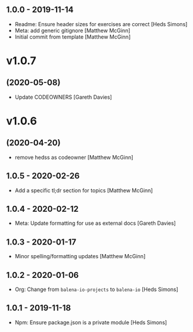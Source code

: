 ## 1.0.0 - 2019-11-14

* Readme: Ensure header sizes for exercises are correct [Heds Simons]
* Meta: add generic gitignore [Matthew McGinn]
* Initial commit from template [Matthew McGinn]

# v1.0.7
## (2020-05-08)

* Update CODEOWNERS [Gareth Davies]

# v1.0.6
## (2020-04-20)

* remove hedss as codeowner [Matthew McGinn]

## 1.0.5 - 2020-02-26

* Add a specific tl;dr section for topics [Matthew McGinn]

## 1.0.4 - 2020-02-12

* Meta: Update formatting for use as external docs [Gareth Davies]

## 1.0.3 - 2020-01-17

* Minor spelling/formatting updates [Matthew McGinn]

## 1.0.2 - 2020-01-06

* Org: Change from `balena-io-projects` to `balena-io` [Heds Simons]

## 1.0.1 - 2019-11-18

* Npm: Ensure package.json is a private module [Heds Simons]

